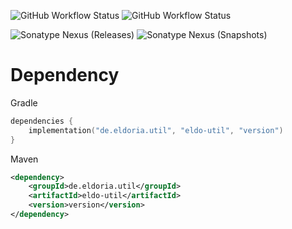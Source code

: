 ![GitHub Workflow Status](https://img.shields.io/github/actions/workflow/status/eldoriarpg/eldo-util/publish_to_nexus.yml?style=for-the-badge&label=Publishing&branch=master)
![GitHub Workflow Status](https://img.shields.io/github/actions/workflow/status/eldoriarpg/eldo-util/verify.yml?style=for-the-badge&label=Building&branch=master)

![Sonatype Nexus (Releases)](https://img.shields.io/maven-central/v/de.eldoria.util/eldo-util?label=Release&logo=Release&server=https%3A%2F%2Feldonexus.de&style=for-the-badge)
![Sonatype Nexus (Snapshots)](https://img.shields.io/nexus/s/de.eldoria.util/eldo-util?server=https%3A%2F%2Fs01.oss.sonatype.org&color=orange&label=Snapshot&style=for-the-badge)

# Dependency

Gradle

``` kotlin
dependencies {
    implementation("de.eldoria.util", "eldo-util", "version")
}
```

Maven

``` xml
<dependency>
    <groupId>de.eldoria.util</groupId>
    <artifactId>eldo-util</artifactId>
    <version>version</version>
</dependency>
```
